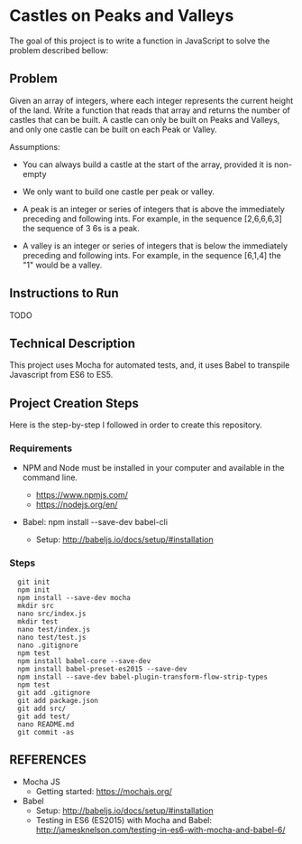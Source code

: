 # Castles on Peaks and Valleys

The goal of this project is to write a function in JavaScript to solve the problem described bellow:

## Problem

Given an array of integers, where each integer represents the current height of the land. Write a function that reads that array and returns the number of castles that can be built. A castle can only be built on Peaks and Valleys, and only one castle can be built on each Peak or Valley.

Assumptions:

- You can always build a castle at the start of the array, provided it is non-empty

- We only want to build one castle per peak or valley.

- A peak is an integer or series of integers that is above the immediately preceding and following ints. For example, in the sequence [2,6,6,6,3] the sequence of 3 6s is a peak.

- A valley is an integer or series of integers that is below the immediately preceding and following ints. For example, in the sequence [6,1,4] the "1" would be a valley.

## Instructions to Run

TODO

## Technical Description

This project uses Mocha for automated tests, and, it uses Babel to transpile Javascript from ES6 to ES5.

## Project Creation Steps

Here is the step-by-step I followed in order to create this repository.

### Requirements

- NPM and Node must be installed in your computer and available in the command line.
  - https://www.npmjs.com/
  - https://nodejs.org/en/

- Babel: npm install --save-dev babel-cli
  - Setup: http://babeljs.io/docs/setup/#installation

### Steps

```
  git init
  npm init
  npm install --save-dev mocha
  mkdir src
  nano src/index.js 
  mkdir test
  nano test/index.js
  nano test/test.js
  nano .gitignore
  npm test
  npm install babel-core --save-dev
  npm install babel-preset-es2015 --save-dev
  npm install --save-dev babel-plugin-transform-flow-strip-types
  npm test
  git add .gitignore
  git add package.json
  git add src/
  git add test/
  nano README.md
  git commit -as
```

## REFERENCES

- Mocha JS
  - Getting started: https://mochajs.org/
- Babel
  - Setup: http://babeljs.io/docs/setup/#installation
  - Testing in ES6 (ES2015) with Mocha and Babel: http://jamesknelson.com/testing-in-es6-with-mocha-and-babel-6/

